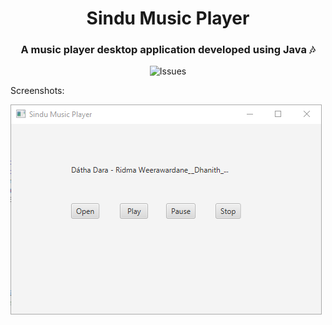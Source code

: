<h1 align="center"> Sindu Music Player </h1>
<h3 align="center">A music player desktop application developed using Java 🎶</h3>

<p align="center">
<img alt="Issues" src="https://img.shields.io/badge/Development-Ongoing-brightgreen" />
</p>

Screenshots:

![ss](https://github.com/UdithaIshan/sindu/blob/master/screenshots/Screenshot-2020-12-21.png)



